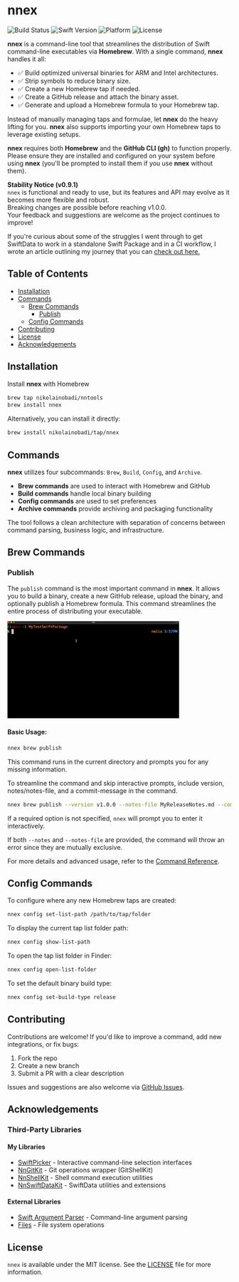# nnex

![Build Status](https://github.com/nikolainobadi/nnex/actions/workflows/ci.yml/badge.svg)
![Swift Version](https://badgen.net/badge/swift/6.0%2B/purple)
![Platform](https://img.shields.io/badge/platform-macOS%2014-blue)
![License](https://img.shields.io/badge/license-MIT-lightgray)

**nnex** is a command-line tool that streamlines the distribution of Swift command-line executables via **Homebrew**.
With a single command, **nnex** handles it all:

- ✅ Build optimized universal binaries for ARM and Intel architectures.
- ✅ Strip symbols to reduce binary size.
- ✅ Create a new Homebrew tap if needed.
- ✅ Create a GitHub release and attach the binary asset.
- ✅ Generate and upload a Homebrew formula to your Homebrew tap.

Instead of manually managing taps and formulae, let **nnex** do the heavy lifting for you.
**nnex** also supports importing your own Homebrew taps to leverage existing setups.

**nnex** requires both **Homebrew** and the **GitHub CLI (gh)** to function properly. Please ensure they are installed and configured on your system before using **nnex** (you'll be prompted to install them if you use **nnex** without them).

**Stability Notice (v0.9.1)**  
`nnex` is functional and ready to use, but its features and API may evolve as it becomes more flexible and robust.  
Breaking changes are possible before reaching v1.0.0.  
Your feedback and suggestions are welcome as the project continues to improve!  

If you're curious about some of the struggles I went through to get SwiftData to work in a standalone Swift Package and in a CI workflow, I wrote an article outlining my journey that you can [check out here.](https://medium.com/@nikolai.nobadi/integrating-swiftdata-into-standalone-swift-packages-6cbcb45e5893)

## Table of Contents
- [Installation](#installation)
- [Commands](#commands)
  - [Brew Commands](#brew-commands)
    - [Publish](#publish)
  - [Config Commands](#config-commands)
- [Contributing](#contributing)
- [License](#license)
- [Acknowledgements](#acknowledgements)

## Installation
Install **nnex** with Homebrew

```bash
brew tap nikolainobadi/nntools
brew install nnex
```

Alternatively, you can install it directly:
```bash
brew install nikolainobadi/tap/nnex
```

## Commands
**nnex** utilizes four subcommands: `Brew`, `Build`, `Config`, and `Archive`.

- **Brew commands** are used to interact with Homebrew and GitHub
- **Build commands** handle local binary building 
- **Config commands** are used to set preferences
- **Archive commands** provide archiving and packaging functionality

The tool follows a clean architecture with separation of concerns between command parsing, business logic, and infrastructure.

## Brew Commands

### Publish
The `publish` command is the most important command in **nnex**. It allows you to build a binary, create a new GitHub release, upload the binary, and optionally publish a Homebrew formula. This command streamlines the entire process of distributing your executable.

![Publish Command Demo](Resources/nnex-publish-demo.gif)

#### Basic Usage:
```swift
nnex brew publish
```
This command runs in the current directory and prompts you for any missing information.

To streamline the command and skip interactive prompts, include version, notes/notes-file, and a commit-message in the command.

```bash
nnex brew publish --version v1.0.0 --notes-file MyReleaseNotes.md --commit-message "Updated the formula for MyCoolTool" --skip-tests
```

If a required option is not specified, `nnex` will prompt you to enter it interactively.

If both `--notes` and `--notes-file` are provided, the command will throw an error since they are mutually exclusive.

For more details and advanced usage, refer to the [Command Reference](./docs/COMMANDS.md).

## Config Commands
To configure where any new Homebrew taps are created:
```bash
nnex config set-list-path /path/to/tap/folder
```

To display the current tap list folder path:
```bash
nnex config show-list-path
```

To open the tap list folder in Finder:
```bash
nnex config open-list-folder
```

To set the default binary build type:
```bash
nnex config set-build-type release
```

## Contributing

Contributions are welcome! If you'd like to improve a command, add new integrations, or fix bugs:

1. Fork the repo
2. Create a new branch
3. Submit a PR with a clear description

Issues and suggestions are also welcome via [GitHub Issues](https://github.com/nikolainobadi/nnex/issues).

## Acknowledgements

### Third-Party Libraries

#### My Libraries
- [SwiftPicker](https://github.com/nikolainobadi/SwiftPicker) - Interactive command-line selection interfaces
- [NnGitKit](https://github.com/nikolainobadi/NnGitKit) - Git operations wrapper (GitShellKit)
- [NnShellKit](https://github.com/nikolainobadi/NnShellKit) - Shell command execution utilities
- [NnSwiftDataKit](https://github.com/nikolainobadi/NnSwiftDataKit) - SwiftData utilities and extensions

#### External Libraries
- [Swift Argument Parser](https://github.com/apple/swift-argument-parser) - Command-line argument parsing
- [Files](https://github.com/JohnSundell/Files) - File system operations

## License

`nnex` is available under the MIT license. See the [LICENSE](LICENSE) file for more information.
